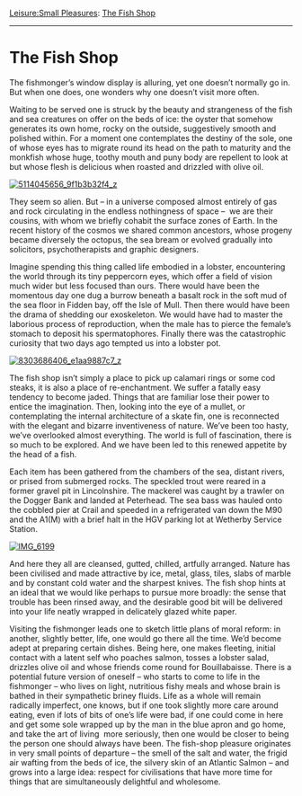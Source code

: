 [Leisure:](https://www.theschooloflife.com/thebookoflife/category/leisure/)[Small Pleasures](https://www.theschooloflife.com/thebookoflife/category/leisure/small-pleasures/): [The Fish Shop](https://www.theschooloflife.com/thebookoflife/the-fish-shop/)

* * *

# The Fish Shop

The fishmonger’s window display is alluring, yet one doesn’t normally go in. But when one does, one wonders why one doesn’t visit more often.

Waiting to be served one is struck by the beauty and strangeness of the fish and sea creatures on offer on the beds of ice: the oyster that somehow generates its own home, rocky on the outside, suggestively smooth and polished within. For a moment one contemplates the destiny of the sole, one of whose eyes has to migrate round its head on the path to maturity and the monkfish whose huge, toothy mouth and puny body are repellent to look at but whose flesh is delicious when roasted and drizzled with olive oil.

[![5114045656_9f1b3b32f4_z](https://www.theschooloflife.com/thebookoflife/wp-content/uploads/2016/04/5114045656_9f1b3b32f4_z.jpg)](http://www.thebookoflife.org/wp-content/uploads/2016/04/5114045656_9f1b3b32f4_z.jpg)

They seem so alien. But – in a universe composed almost entirely of gas and rock circulating in the endless nothingness of space – &nbsp;we are their cousins, with whom we briefly cohabit the surface zones of Earth. In the recent history of the cosmos we shared common ancestors, whose progeny became diversely the octopus, the sea bream or evolved gradually into solicitors, psychotherapists and graphic designers.

Imagine spending this thing called life embodied in a lobster, encountering the world through its tiny peppercorn eyes, which offer a field of vision much wider but less focused than ours. There would have been the momentous day one dug a burrow beneath a basalt rock in the soft mud of the sea floor in Fidden bay, off the Isle of Mull. Then there would have been the drama of shedding our exoskeleton. We would have had to master the laborious process of reproduction, when the male has to pierce the female’s stomach to deposit his spermatophores. Finally there was the catastrophic curiosity that two days ago tempted us into a lobster pot.

[![8303686406_e1aa9887c7_z](https://www.theschooloflife.com/thebookoflife/wp-content/uploads/2016/04/8303686406_e1aa9887c7_z.jpg)](http://www.thebookoflife.org/wp-content/uploads/2016/04/8303686406_e1aa9887c7_z.jpg)

The fish shop isn’t simply a place to pick up calamari rings or some cod steaks, it is also a place of re-enchantment. We suffer a fatally easy tendency to become jaded. Things that are familiar lose their power to entice the imagination. Then, looking into the eye of a mullet, or contemplating the internal architecture of a skate fin, one is reconnected with the elegant and bizarre inventiveness of nature. We’ve been too hasty, we’ve overlooked almost everything. The world is full of fascination, there is so much to be explored. And we have been led to this renewed appetite by the head of a fish.

Each item has been gathered from the chambers of the sea, distant rivers, or prised from submerged rocks. The speckled trout were reared in a former gravel pit in Lincolnshire. The mackerel was caught by a trawler on the Dogger Bank and landed at Peterhead. The sea bass was hauled onto the cobbled pier at Crail and speeded in a refrigerated van down the M90 and the A1(M) with a brief halt in the HGV parking lot at Wetherby Service Station. &nbsp;

[![IMG_6199](https://www.theschooloflife.com/thebookoflife/wp-content/uploads/2016/04/5401644963_d190846266_z.jpg)](http://www.thebookoflife.org/wp-content/uploads/2016/04/5401644963_d190846266_z.jpg)

And here they all are cleansed, gutted, chilled, artfully arranged. Nature has been civilised and made attractive by ice, metal, glass, tiles, slabs of marble and by constant cold water and the sharpest knives. The fish shop hints at an ideal that we would like perhaps to pursue more broadly: the sense that trouble has been rinsed away, and the desirable good bit will be delivered into your life neatly wrapped in delicately glazed white paper.

Visiting the fishmonger leads one to sketch little plans of moral reform: in another, slightly better, life, one would go there all the time. We’d become adept at preparing certain dishes. Being here, one makes fleeting, initial contact with a latent self who poaches salmon, tosses a lobster salad, drizzles olive oil and whose friends come round for Bouillabaisse. There is a potential future version of oneself – who starts to come to life in the fishmonger – who lives on light, nutritious fishy meals and whose brain is bathed in their sympathetic briney fluids. Life as a whole will remain radically imperfect, one knows, but if one took slightly more care around eating, even if lots of bits of one’s life were bad, if one could come in here and get some sole wrapped up by the man in the blue apron and go home, and take the art of living &nbsp;more seriously, then one would be closer to being the person one should always have been. The fish-shop pleasure originates in very small points of departure – the smell of the salt and water, the frigid air wafting from the beds of ice, the silvery skin of an Atlantic Salmon – and grows into a large idea: respect for civilisations that have more time for things that are simultaneously delightful and wholesome.
